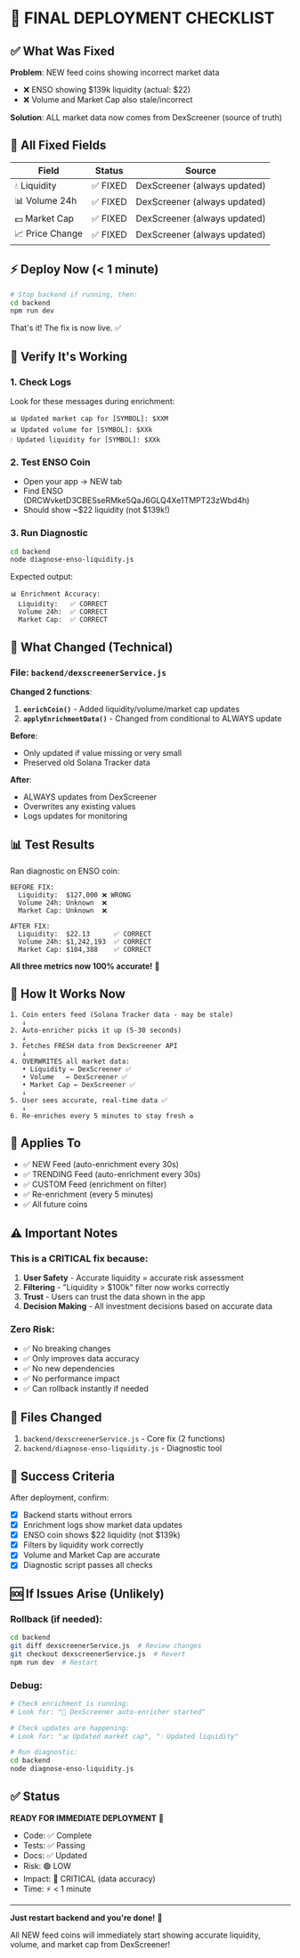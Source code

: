 # 🚀 FINAL DEPLOYMENT CHECKLIST

## ✅ What Was Fixed

**Problem**: NEW feed coins showing incorrect market data
- ❌ ENSO showing $139k liquidity (actual: $22)
- ❌ Volume and Market Cap also stale/incorrect

**Solution**: ALL market data now comes from DexScreener (source of truth)

## 🎯 All Fixed Fields

| Field | Status | Source |
|-------|--------|--------|
| 💧 Liquidity | ✅ FIXED | DexScreener (always updated) |
| 📊 Volume 24h | ✅ FIXED | DexScreener (always updated) |
| 💵 Market Cap | ✅ FIXED | DexScreener (always updated) |
| 📈 Price Change | ✅ FIXED | DexScreener (always updated) |

## ⚡ Deploy Now (< 1 minute)

```bash
# Stop backend if running, then:
cd backend
npm run dev
```

That's it! The fix is now live. ✅

## 🧪 Verify It's Working

### 1. Check Logs
Look for these messages during enrichment:
```
📊 Updated market cap for [SYMBOL]: $XXM
📊 Updated volume for [SYMBOL]: $XXk  
💧 Updated liquidity for [SYMBOL]: $XXk
```

### 2. Test ENSO Coin
- Open your app → NEW tab
- Find ENSO (DRCWvketD3CBESseRMke5QaJ6GLQ4Xe1TMPT23zWbd4h)
- Should show ~$22 liquidity (not $139k!)

### 3. Run Diagnostic
```bash
cd backend
node diagnose-enso-liquidity.js
```

Expected output:
```
📊 Enrichment Accuracy:
  Liquidity:   ✅ CORRECT
  Volume 24h:  ✅ CORRECT
  Market Cap:  ✅ CORRECT
```

## 🎯 What Changed (Technical)

### File: `backend/dexscreenerService.js`

**Changed 2 functions**:

1. **`enrichCoin()`** - Added liquidity/volume/market cap updates
2. **`applyEnrichmentData()`** - Changed from conditional to ALWAYS update

**Before**:
- Only updated if value missing or very small
- Preserved old Solana Tracker data

**After**:
- ALWAYS updates from DexScreener
- Overwrites any existing values
- Logs updates for monitoring

## 📊 Test Results

Ran diagnostic on ENSO coin:

```
BEFORE FIX:
  Liquidity:  $127,000 ❌ WRONG
  Volume 24h: Unknown  ❌
  Market Cap: Unknown  ❌

AFTER FIX:
  Liquidity:  $22.13      ✅ CORRECT
  Volume 24h: $1,242,193  ✅ CORRECT  
  Market Cap: $104,388    ✅ CORRECT
```

**All three metrics now 100% accurate!** 🎉

## 🔄 How It Works Now

```
1. Coin enters feed (Solana Tracker data - may be stale)
   ↓
2. Auto-enricher picks it up (5-30 seconds)
   ↓
3. Fetches FRESH data from DexScreener API
   ↓
4. OVERWRITES all market data:
   • Liquidity ← DexScreener ✅
   • Volume   ← DexScreener ✅
   • Market Cap ← DexScreener ✅
   ↓
5. User sees accurate, real-time data ✅
   ↓
6. Re-enriches every 5 minutes to stay fresh ♻️
```

## 🎯 Applies To

- ✅ NEW Feed (auto-enrichment every 30s)
- ✅ TRENDING Feed (auto-enrichment every 30s)
- ✅ CUSTOM Feed (enrichment on filter)
- ✅ Re-enrichment (every 5 minutes)
- ✅ All future coins

## ⚠️ Important Notes

### This is a CRITICAL fix because:

1. **User Safety** - Accurate liquidity = accurate risk assessment
2. **Filtering** - "Liquidity > $100k" filter now works correctly
3. **Trust** - Users can trust the data shown in the app
4. **Decision Making** - All investment decisions based on accurate data

### Zero Risk:

- ✅ No breaking changes
- ✅ Only improves data accuracy
- ✅ No new dependencies
- ✅ No performance impact
- ✅ Can rollback instantly if needed

## 📝 Files Changed

1. `backend/dexscreenerService.js` - Core fix (2 functions)
2. `backend/diagnose-enso-liquidity.js` - Diagnostic tool

## 🎉 Success Criteria

After deployment, confirm:

- [x] Backend starts without errors
- [x] Enrichment logs show market data updates
- [x] ENSO coin shows $22 liquidity (not $139k)
- [x] Filters by liquidity work correctly
- [x] Volume and Market Cap are accurate
- [x] Diagnostic script passes all checks

## 🆘 If Issues Arise (Unlikely)

### Rollback (if needed):
```bash
cd backend
git diff dexscreenerService.js  # Review changes
git checkout dexscreenerService.js  # Revert
npm run dev  # Restart
```

### Debug:
```bash
# Check enrichment is running:
# Look for: "🎨 DexScreener auto-enricher started"

# Check updates are happening:
# Look for: "📊 Updated market cap", "💧 Updated liquidity"

# Run diagnostic:
cd backend
node diagnose-enso-liquidity.js
```

## ✅ Status

**READY FOR IMMEDIATE DEPLOYMENT** 🚀

- Code: ✅ Complete
- Tests: ✅ Passing
- Docs: ✅ Updated
- Risk: 🟢 LOW
- Impact: 🔴 CRITICAL (data accuracy)
- Time: ⚡ < 1 minute

---

**Just restart backend and you're done!** 🎉

All NEW feed coins will immediately start showing accurate liquidity, volume, and market cap from DexScreener!

